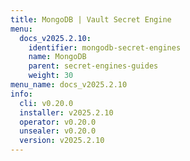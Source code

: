 ```yaml
---
title: MongoDB | Vault Secret Engine
menu:
  docs_v2025.2.10:
    identifier: mongodb-secret-engines
    name: MongoDB
    parent: secret-engines-guides
    weight: 30
menu_name: docs_v2025.2.10
info:
  cli: v0.20.0
  installer: v2025.2.10
  operator: v0.20.0
  unsealer: v0.20.0
  version: v2025.2.10
---
```


